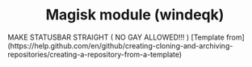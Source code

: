 <h1 align="center">Magisk module (windeqk)</h1>
MAKE STATUSBAR STRAIGHT ( NO GAY ALLOWED!!! )
[Template from](https://help.github.com/en/github/creating-cloning-and-archiving-repositories/creating-a-repository-from-a-template)
